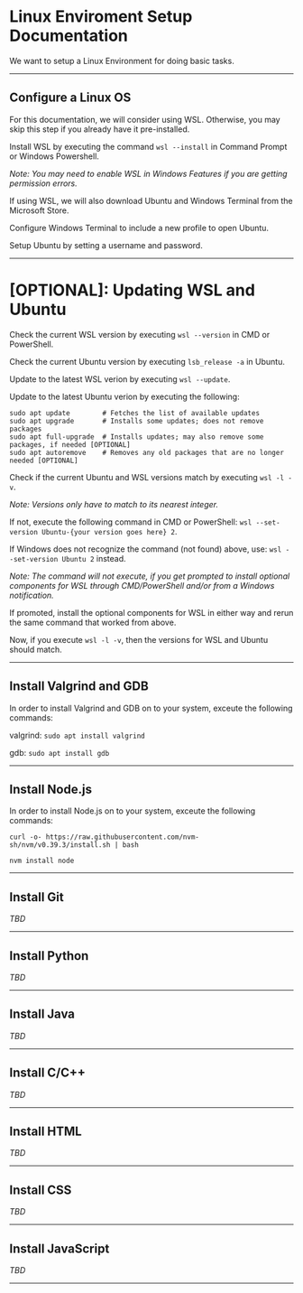 # Linux Enviroment Setup Documentation

We want to setup a Linux Environment for doing basic tasks.

***

## Configure a Linux OS

For this documentation, we will consider using WSL. Otherwise, you may skip this step if you already have it pre-installed.

Install WSL by executing the command ```wsl --install``` in Command Prompt or Windows Powershell.

*Note: You may need to enable WSL in Windows Features if you are getting permission errors.*

If using WSL, we will also download Ubuntu and Windows Terminal from the Microsoft Store.

Configure Windows Terminal to include a new profile to open Ubuntu.

Setup Ubuntu by setting a username and password.

***

# [OPTIONAL]: Updating WSL and Ubuntu

Check the current WSL version by executing ```wsl --version``` in CMD or PowerShell.

Check the current Ubuntu version by executing ```lsb_release -a``` in Ubuntu.

Update to the latest WSL verion by executing ```wsl --update```.

Update to the latest Ubuntu verion by executing the following:

```
sudo apt update        # Fetches the list of available updates
sudo apt upgrade       # Installs some updates; does not remove packages
sudo apt full-upgrade  # Installs updates; may also remove some packages, if needed [OPTIONAL]
sudo apt autoremove    # Removes any old packages that are no longer needed [OPTIONAL]
```

Check if the current Ubuntu and WSL versions match by executing ```wsl -l -v```.

*Note: Versions only have to match to its nearest integer.*

If not, execute the following command in CMD or PowerShell: ```wsl --set-version Ubuntu-{your version goes here} 2```.

If Windows does not recognize the command (not found) above, use:  ```wsl --set-version Ubuntu 2``` instead.

*Note: The command will not execute, if you get prompted to install optional components for WSL through CMD/PowerShell and/or from a Windows notification.*

If promoted, install the optional components for WSL in either way and rerun the same command that worked from above.

Now, if you execute ```wsl -l -v```, then the versions for WSL and Ubuntu should match.

***

## Install Valgrind and GDB

In order to install Valgrind and GDB on to your system, exceute the following commands:

valgrind: ```sudo apt install valgrind```

gdb: ```sudo apt install gdb```

***

## Install Node.js

In order to install Node.js on to your system, exceute the following commands:

```curl -o- https://raw.githubusercontent.com/nvm-sh/nvm/v0.39.3/install.sh | bash```

```nvm install node```

***

## Install Git

*TBD*

***

## Install Python

*TBD*

***

## Install Java

*TBD*

***

## Install C/C++

*TBD*

***

## Install HTML

*TBD*

***

## Install CSS

*TBD*

***

## Install JavaScript

*TBD*

***

